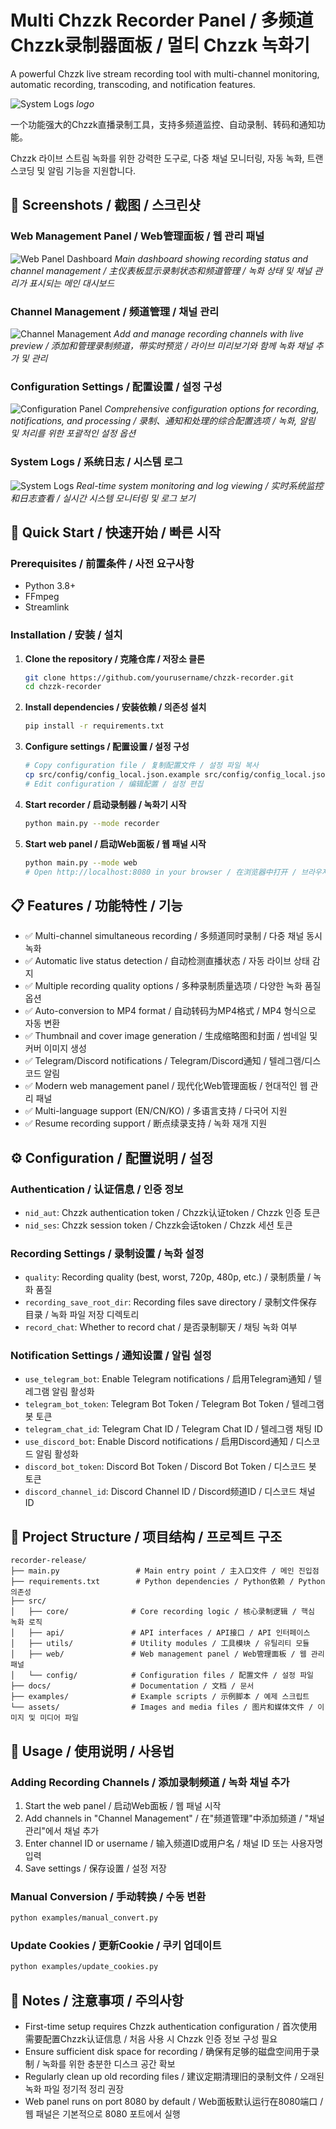 # Multi Chzzk Recorder Panel / 多频道Chzzk录制器面板 / 멀티 Chzzk 녹화기

A powerful Chzzk live stream recording tool with multi-channel monitoring, automatic recording, transcoding, and notification features.


![System Logs](assets/screenshots/logo.png)
*logo* 

一个功能强大的Chzzk直播录制工具，支持多频道监控、自动录制、转码和通知功能。 

Chzzk 라이브 스트림 녹화를 위한 강력한 도구로, 다중 채널 모니터링, 자동 녹화, 트랜스코딩 및 알림 기능을 지원합니다.

## 📸 Screenshots / 截图 / 스크린샷

### Web Management Panel / Web管理面板 / 웹 관리 패널
![Web Panel Dashboard](assets/screenshots/web-panel-dashboard.png)
*Main dashboard showing recording status and channel management / 主仪表板显示录制状态和频道管理 / 녹화 상태 및 채널 관리가 표시되는 메인 대시보드*

### Channel Management / 频道管理 / 채널 관리
![Channel Management](assets/screenshots/channel-management.png)
*Add and manage recording channels with live preview / 添加和管理录制频道，带实时预览 / 라이브 미리보기와 함께 녹화 채널 추가 및 관리*

### Configuration Settings / 配置设置 / 설정 구성
![Configuration Panel](assets/screenshots/configuration-panel.png)
*Comprehensive configuration options for recording, notifications, and processing / 录制、通知和处理的综合配置选项 / 녹화, 알림 및 처리를 위한 포괄적인 설정 옵션*

### System Logs / 系统日志 / 시스템 로그
![System Logs](assets/screenshots/system-logs.png)
*Real-time system monitoring and log viewing / 实时系统监控和日志查看 / 실시간 시스템 모니터링 및 로그 보기*

## 🚀 Quick Start / 快速开始 / 빠른 시작

### Prerequisites / 前置条件 / 사전 요구사항

- Python 3.8+
- FFmpeg
- Streamlink

### Installation / 安装 / 설치

1. **Clone the repository / 克隆仓库 / 저장소 클론**
   ```bash
   git clone https://github.com/yourusername/chzzk-recorder.git
   cd chzzk-recorder
   ```

2. **Install dependencies / 安装依赖 / 의존성 설치**
   ```bash
   pip install -r requirements.txt
   ```

3. **Configure settings / 配置设置 / 설정 구성**
   ```bash
   # Copy configuration file / 复制配置文件 / 설정 파일 복사
   cp src/config/config_local.json.example src/config/config_local.json
   # Edit configuration / 编辑配置 / 설정 편집
   ```

4. **Start recorder / 启动录制器 / 녹화기 시작**
   ```bash
   python main.py --mode recorder
   ```

5. **Start web panel / 启动Web面板 / 웹 패널 시작**
   ```bash
   python main.py --mode web
   # Open http://localhost:8080 in your browser / 在浏览器中打开 / 브라우저에서 열기
   ```

## 📋 Features / 功能特性 / 기능

- ✅ Multi-channel simultaneous recording / 多频道同时录制 / 다중 채널 동시 녹화
- ✅ Automatic live status detection / 自动检测直播状态 / 자동 라이브 상태 감지
- ✅ Multiple recording quality options / 多种录制质量选项 / 다양한 녹화 품질 옵션
- ✅ Auto-conversion to MP4 format / 自动转码为MP4格式 / MP4 형식으로 자동 변환
- ✅ Thumbnail and cover image generation / 生成缩略图和封面 / 썸네일 및 커버 이미지 생성
- ✅ Telegram/Discord notifications / Telegram/Discord通知 / 텔레그램/디스코드 알림
- ✅ Modern web management panel / 现代化Web管理面板 / 현대적인 웹 관리 패널
- ✅ Multi-language support (EN/CN/KO) / 多语言支持 / 다국어 지원
- ✅ Resume recording support / 断点续录支持 / 녹화 재개 지원

## ⚙️ Configuration / 配置说明 / 설정

### Authentication / 认证信息 / 인증 정보
- `nid_aut`: Chzzk authentication token / Chzzk认证token / Chzzk 인증 토큰
- `nid_ses`: Chzzk session token / Chzzk会话token / Chzzk 세션 토큰

### Recording Settings / 录制设置 / 녹화 설정
- `quality`: Recording quality (best, worst, 720p, 480p, etc.) / 录制质量 / 녹화 품질
- `recording_save_root_dir`: Recording files save directory / 录制文件保存目录 / 녹화 파일 저장 디렉토리
- `record_chat`: Whether to record chat / 是否录制聊天 / 채팅 녹화 여부

### Notification Settings / 通知设置 / 알림 설정
- `use_telegram_bot`: Enable Telegram notifications / 启用Telegram通知 / 텔레그램 알림 활성화
- `telegram_bot_token`: Telegram Bot Token / Telegram Bot Token / 텔레그램 봇 토큰
- `telegram_chat_id`: Telegram Chat ID / Telegram Chat ID / 텔레그램 채팅 ID
- `use_discord_bot`: Enable Discord notifications / 启用Discord通知 / 디스코드 알림 활성화
- `discord_bot_token`: Discord Bot Token / Discord Bot Token / 디스코드 봇 토큰
- `discord_channel_id`: Discord Channel ID / Discord频道ID / 디스코드 채널 ID

## 📁 Project Structure / 项目结构 / 프로젝트 구조

```
recorder-release/
├── main.py                 # Main entry point / 主入口文件 / 메인 진입점
├── requirements.txt        # Python dependencies / Python依赖 / Python 의존성
├── src/
│   ├── core/              # Core recording logic / 核心录制逻辑 / 핵심 녹화 로직
│   ├── api/               # API interfaces / API接口 / API 인터페이스
│   ├── utils/             # Utility modules / 工具模块 / 유틸리티 모듈
│   ├── web/               # Web management panel / Web管理面板 / 웹 관리 패널
│   └── config/            # Configuration files / 配置文件 / 설정 파일
├── docs/                  # Documentation / 文档 / 문서
├── examples/              # Example scripts / 示例脚本 / 예제 스크립트
└── assets/                # Images and media files / 图片和媒体文件 / 이미지 및 미디어 파일
```

## 🔧 Usage / 使用说明 / 사용법

### Adding Recording Channels / 添加录制频道 / 녹화 채널 추가
1. Start the web panel / 启动Web面板 / 웹 패널 시작
2. Add channels in "Channel Management" / 在"频道管理"中添加频道 / "채널 관리"에서 채널 추가
3. Enter channel ID or username / 输入频道ID或用户名 / 채널 ID 또는 사용자명 입력
4. Save settings / 保存设置 / 설정 저장

### Manual Conversion / 手动转换 / 수동 변환
```bash
python examples/manual_convert.py
```

### Update Cookies / 更新Cookie / 쿠키 업데이트
```bash
python examples/update_cookies.py
```



## 📝 Notes / 注意事项 / 주의사항

- First-time setup requires Chzzk authentication configuration / 首次使用需要配置Chzzk认证信息 / 처음 사용 시 Chzzk 인증 정보 구성 필요
- Ensure sufficient disk space for recording / 确保有足够的磁盘空间用于录制 / 녹화를 위한 충분한 디스크 공간 확보
- Regularly clean up old recording files / 建议定期清理旧的录制文件 / 오래된 녹화 파일 정기적 정리 권장
- Web panel runs on port 8080 by default / Web面板默认运行在8080端口 / 웹 패널은 기본적으로 8080 포트에서 실행